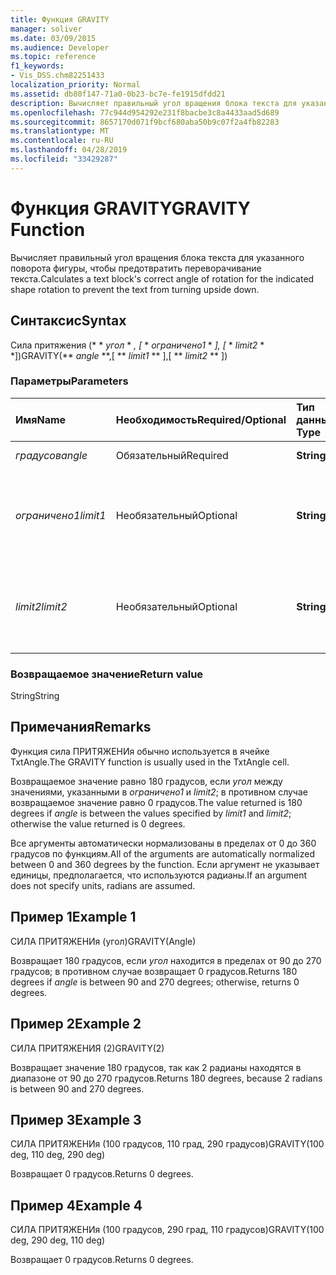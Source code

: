 ```yaml
---
title: Функция GRAVITY
manager: soliver
ms.date: 03/09/2015
ms.audience: Developer
ms.topic: reference
f1_keywords:
- Vis_DSS.chm82251433
localization_priority: Normal
ms.assetid: db80f147-71a0-0b23-bc7e-fe1915dfdd21
description: Вычисляет правильный угол вращения блока текста для указанного поворота фигуры, чтобы предотвратить переворачивание текста.
ms.openlocfilehash: 77c944d954292e231f8bacbe3c8a4433aad5d689
ms.sourcegitcommit: 8657170d071f9bcf680aba50b9c07f2a4fb82283
ms.translationtype: MT
ms.contentlocale: ru-RU
ms.lasthandoff: 04/28/2019
ms.locfileid: "33429287"
---
```

# <a name="gravity-function"></a><span data-ttu-id="7f5e5-103">Функция GRAVITY</span><span class="sxs-lookup"><span data-stu-id="7f5e5-103">GRAVITY Function</span></span>

<span data-ttu-id="7f5e5-104">Вычисляет правильный угол вращения блока текста для указанного поворота фигуры, чтобы предотвратить переворачивание текста.</span><span class="sxs-lookup"><span data-stu-id="7f5e5-104">Calculates a text block's correct angle of rotation for the indicated shape rotation to prevent the text from turning upside down.</span></span>
  
## <a name="syntax"></a><span data-ttu-id="7f5e5-105">Синтаксис</span><span class="sxs-lookup"><span data-stu-id="7f5e5-105">Syntax</span></span>

<span data-ttu-id="7f5e5-106">Сила притяжения (\* \* *угол* \* *, [* \* *ограничено1* \* *], [* \* *limit2* \* \*])</span><span class="sxs-lookup"><span data-stu-id="7f5e5-106">GRAVITY(\*\* *angle* \*\*,[ \*\* *limit1* \*\* ],[ \*\* *limit2* \*\* ])</span></span> 
  
### <a name="parameters"></a><span data-ttu-id="7f5e5-107">Параметры</span><span class="sxs-lookup"><span data-stu-id="7f5e5-107">Parameters</span></span>

|<span data-ttu-id="7f5e5-108">**Имя**</span><span class="sxs-lookup"><span data-stu-id="7f5e5-108">**Name**</span></span>|<span data-ttu-id="7f5e5-109">**Необходимость**</span><span class="sxs-lookup"><span data-stu-id="7f5e5-109">**Required/Optional**</span></span>|<span data-ttu-id="7f5e5-110">**Тип данных**</span><span class="sxs-lookup"><span data-stu-id="7f5e5-110">**Data Type**</span></span>|<span data-ttu-id="7f5e5-111">**Описание**</span><span class="sxs-lookup"><span data-stu-id="7f5e5-111">**Description**</span></span>|
|:-----|:-----|:-----|:-----|
| <span data-ttu-id="7f5e5-112">_градусов_</span><span class="sxs-lookup"><span data-stu-id="7f5e5-112">_angle_</span></span> <br/> |<span data-ttu-id="7f5e5-113">Обязательный</span><span class="sxs-lookup"><span data-stu-id="7f5e5-113">Required</span></span>  <br/> |<span data-ttu-id="7f5e5-114">**String**</span><span class="sxs-lookup"><span data-stu-id="7f5e5-114">**String**</span></span> <br/> | <span data-ttu-id="7f5e5-115">Угол фигуры.</span><span class="sxs-lookup"><span data-stu-id="7f5e5-115">The shape's angle.</span></span>  <br/> |
| <span data-ttu-id="7f5e5-116">_ограничено1_</span><span class="sxs-lookup"><span data-stu-id="7f5e5-116">_limit1_</span></span> <br/> |<span data-ttu-id="7f5e5-117">Необязательный</span><span class="sxs-lookup"><span data-stu-id="7f5e5-117">Optional</span></span>  <br/> |<span data-ttu-id="7f5e5-118">**String**</span><span class="sxs-lookup"><span data-stu-id="7f5e5-118">**String**</span></span> <br/> |<span data-ttu-id="7f5e5-119">Первое предельное значение поворота.</span><span class="sxs-lookup"><span data-stu-id="7f5e5-119">First limit of rotation.</span></span> <span data-ttu-id="7f5e5-120">Значение по умолчанию — 90 градусов.</span><span class="sxs-lookup"><span data-stu-id="7f5e5-120">Default is 90 degrees.</span></span>  <br/> |
| <span data-ttu-id="7f5e5-121">_limit2_</span><span class="sxs-lookup"><span data-stu-id="7f5e5-121">_limit2_</span></span> <br/> |<span data-ttu-id="7f5e5-122">Необязательный</span><span class="sxs-lookup"><span data-stu-id="7f5e5-122">Optional</span></span>  <br/> |<span data-ttu-id="7f5e5-123">**String**</span><span class="sxs-lookup"><span data-stu-id="7f5e5-123">**String**</span></span> <br/> |<span data-ttu-id="7f5e5-124">Второй лимит вращения.</span><span class="sxs-lookup"><span data-stu-id="7f5e5-124">Second limit of rotation.</span></span> <span data-ttu-id="7f5e5-125">Значение по умолчанию — 270 градусов.</span><span class="sxs-lookup"><span data-stu-id="7f5e5-125">Default is 270 degrees.</span></span>  <br/> |
   
### <a name="return-value"></a><span data-ttu-id="7f5e5-126">Возвращаемое значение</span><span class="sxs-lookup"><span data-stu-id="7f5e5-126">Return value</span></span>

<span data-ttu-id="7f5e5-127">String</span><span class="sxs-lookup"><span data-stu-id="7f5e5-127">String</span></span>
  
## <a name="remarks"></a><span data-ttu-id="7f5e5-128">Примечания</span><span class="sxs-lookup"><span data-stu-id="7f5e5-128">Remarks</span></span>

<span data-ttu-id="7f5e5-129">Функция сила ПРИТЯЖЕНИя обычно используется в ячейке TxtAngle.</span><span class="sxs-lookup"><span data-stu-id="7f5e5-129">The GRAVITY function is usually used in the TxtAngle cell.</span></span> 
  
<span data-ttu-id="7f5e5-130">Возвращаемое значение равно 180 градусов, если _угол_ между значениями, указанными в _ограничено1_ и _limit2_; в противном случае возвращаемое значение равно 0 градусов.</span><span class="sxs-lookup"><span data-stu-id="7f5e5-130">The value returned is 180 degrees if  _angle_ is between the values specified by  _limit1_ and  _limit2_; otherwise the value returned is 0 degrees.</span></span>
  
<span data-ttu-id="7f5e5-131">Все аргументы автоматически нормализованы в пределах от 0 до 360 градусов по функциям.</span><span class="sxs-lookup"><span data-stu-id="7f5e5-131">All of the arguments are automatically normalized between 0 and 360 degrees by the function.</span></span> <span data-ttu-id="7f5e5-132">Если аргумент не указывает единицы, предполагается, что используются радианы.</span><span class="sxs-lookup"><span data-stu-id="7f5e5-132">If an argument does not specify units, radians are assumed.</span></span> 
  
## <a name="example-1"></a><span data-ttu-id="7f5e5-133">Пример 1</span><span class="sxs-lookup"><span data-stu-id="7f5e5-133">Example 1</span></span>

<span data-ttu-id="7f5e5-134">СИЛА ПРИТЯЖЕНИя (угол)</span><span class="sxs-lookup"><span data-stu-id="7f5e5-134">GRAVITY(Angle)</span></span>
  
<span data-ttu-id="7f5e5-135">Возвращает 180 градусов, если *угол* находится в пределах от 90 до 270 градусов; в противном случае возвращает 0 градусов.</span><span class="sxs-lookup"><span data-stu-id="7f5e5-135">Returns 180 degrees if  *angle*  is between 90 and 270 degrees; otherwise, returns 0 degrees.</span></span> 
  
## <a name="example-2"></a><span data-ttu-id="7f5e5-136">Пример 2</span><span class="sxs-lookup"><span data-stu-id="7f5e5-136">Example 2</span></span>

<span data-ttu-id="7f5e5-137">СИЛА ПРИТЯЖЕНИЯ (2)</span><span class="sxs-lookup"><span data-stu-id="7f5e5-137">GRAVITY(2)</span></span>
  
<span data-ttu-id="7f5e5-138">Возвращает значение 180 градусов, так как 2 радианы находятся в диапазоне от 90 до 270 градусов.</span><span class="sxs-lookup"><span data-stu-id="7f5e5-138">Returns 180 degrees, because 2 radians is between 90 and 270 degrees.</span></span>
  
## <a name="example-3"></a><span data-ttu-id="7f5e5-139">Пример 3</span><span class="sxs-lookup"><span data-stu-id="7f5e5-139">Example 3</span></span>

<span data-ttu-id="7f5e5-140">СИЛА ПРИТЯЖЕНИя (100 градусов, 110 град, 290 градусов)</span><span class="sxs-lookup"><span data-stu-id="7f5e5-140">GRAVITY(100 deg, 110 deg, 290 deg)</span></span>
  
<span data-ttu-id="7f5e5-141">Возвращает 0 градусов.</span><span class="sxs-lookup"><span data-stu-id="7f5e5-141">Returns 0 degrees.</span></span>
  
## <a name="example-4"></a><span data-ttu-id="7f5e5-142">Пример 4</span><span class="sxs-lookup"><span data-stu-id="7f5e5-142">Example 4</span></span>

<span data-ttu-id="7f5e5-143">СИЛА ПРИТЯЖЕНИя (100 градусов, 290 град, 110 градусов)</span><span class="sxs-lookup"><span data-stu-id="7f5e5-143">GRAVITY(100 deg, 290 deg, 110 deg)</span></span>
  
<span data-ttu-id="7f5e5-144">Возвращает 0 градусов.</span><span class="sxs-lookup"><span data-stu-id="7f5e5-144">Returns 0 degrees.</span></span>
  

